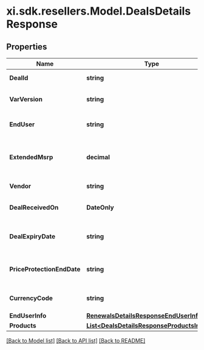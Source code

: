 # xi.sdk.resellers.Model.DealsDetailsResponse

## Properties

Name | Type | Description | Notes
------------ | ------------- | ------------- | -------------
**DealId** | **string** | Deal/Special bid number. | [optional] 
**VarVersion** | **string** | Most recent version number of the deal. | [optional] 
**EndUser** | **string** | The end user/customer&#39;s name. | [optional] 
**ExtendedMsrp** | **decimal** | Extended MSRP - Manufacturer Suggested Retail Price X Quantity. | [optional] 
**Vendor** | **string** | The vendor&#39;s name. | [optional] 
**DealReceivedOn** | **DateOnly** | The date on which the deal starts. | [optional] 
**DealExpiryDate** | **string** | Expiration date of the deal/Special bid. | [optional] 
**PriceProtectionEndDate** | **string** | The date on which the price protection will end. | [optional] 
**CurrencyCode** | **string** | Country specific currency code. | [optional] 
**EndUserInfo** | [**RenewalsDetailsResponseEndUserInfoInner**](RenewalsDetailsResponseEndUserInfoInner.md) |  | [optional] 
**Products** | [**List&lt;DealsDetailsResponseProductsInner&gt;**](DealsDetailsResponseProductsInner.md) |  | [optional] 

[[Back to Model list]](../README.md#documentation-for-models) [[Back to API list]](../README.md#documentation-for-api-endpoints) [[Back to README]](../README.md)

